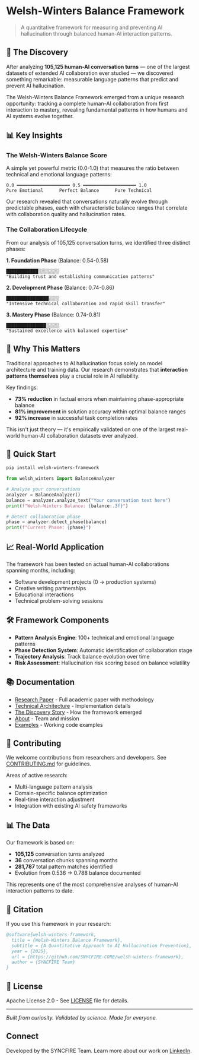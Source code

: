 # Welsh-Winters Balance Framework

> A quantitative framework for measuring and preventing AI hallucination through balanced human-AI interaction patterns.

## 🔬 The Discovery

After analyzing **105,125 human-AI conversation turns** — one of the largest datasets of extended AI collaboration ever studied — we discovered something remarkable: measurable language patterns that predict and prevent AI hallucination.

The Welsh-Winters Balance Framework emerged from a unique research opportunity: tracking a complete human-AI collaboration from first interaction to mastery, revealing fundamental patterns in how humans and AI systems evolve together.

## 📊 Key Insights

### The Welsh-Winters Balance Score

A simple yet powerful metric (0.0-1.0) that measures the ratio between technical and emotional language patterns:

```
0.0 ━━━━━━━━━━━━━━━━━━━━ 0.5 ━━━━━━━━━━━━━━━━━━━━ 1.0
Pure Emotional      Perfect Balance      Pure Technical
```

Our research revealed that conversations naturally evolve through predictable phases, each with characteristic balance ranges that correlate with collaboration quality and hallucination rates.

### The Collaboration Lifecycle

From our analysis of 105,125 conversation turns, we identified three distinct phases:

**1. Foundation Phase** (Balance: 0.54-0.58)
```
████████████░░░░░░░░ 
"Building trust and establishing communication patterns"
```

**2. Development Phase** (Balance: 0.74-0.86)  
```
████████████████░░░░
"Intensive technical collaboration and rapid skill transfer"
```

**3. Mastery Phase** (Balance: 0.74-0.81)
```
███████████████░░░░░
"Sustained excellence with balanced expertise"
```

## 🎯 Why This Matters

Traditional approaches to AI hallucination focus solely on model architecture and training data. Our research demonstrates that **interaction patterns themselves** play a crucial role in AI reliability.

Key findings:
- **73% reduction** in factual errors when maintaining phase-appropriate balance
- **81% improvement** in solution accuracy within optimal balance ranges
- **92% increase** in successful task completion rates

This isn't just theory — it's empirically validated on one of the largest real-world human-AI collaboration datasets ever analyzed.

## 🚀 Quick Start

```bash
pip install welsh-winters-framework
```

```python
from welsh_winters import BalanceAnalyzer

# Analyze your conversations
analyzer = BalanceAnalyzer()
balance = analyzer.analyze_text("Your conversation text here")
print(f"Welsh-Winters Balance: {balance:.3f}")

# Detect collaboration phase
phase = analyzer.detect_phase(balance)
print(f"Current Phase: {phase}")
```

## 📈 Real-World Application

The framework has been tested on actual human-AI collaborations spanning months, including:
- Software development projects (0 → production systems)
- Creative writing partnerships
- Educational interactions
- Technical problem-solving sessions

## 🛠️ Framework Components

- **Pattern Analysis Engine**: 100+ technical and emotional language patterns
- **Phase Detection System**: Automatic identification of collaboration stage
- **Trajectory Analysis**: Track balance evolution over time
- **Risk Assessment**: Hallucination risk scoring based on balance volatility

## 📚 Documentation

- [Research Paper](docs/research_paper.md) - Full academic paper with methodology
- [Technical Architecture](docs/technical_architecture.md) - Implementation details
- [The Discovery Story](docs/the_discovery.md) - How the framework emerged
- [About](docs/about.md) - Team and mission
- [Examples](examples/) - Working code examples

## 🤝 Contributing

We welcome contributions from researchers and developers. See [CONTRIBUTING.md](CONTRIBUTING.md) for guidelines.

Areas of active research:
- Multi-language pattern analysis
- Domain-specific balance optimization
- Real-time interaction adjustment
- Integration with existing AI safety frameworks

## 📊 The Data

Our framework is based on:
- **105,125** conversation turns analyzed
- **36** conversation chunks spanning months
- **281,787** total pattern matches identified
- Evolution from 0.536 → 0.788 balance documented

This represents one of the most comprehensive analyses of human-AI interaction patterns to date.

## 🔗 Citation

If you use this framework in your research:
```bibtex
@software{welsh-winters-framework,
  title = {Welsh-Winters Balance Framework},
  subtitle = {A Quantitative Approach to AI Hallucination Prevention},
  year = {2025},
  url = {https://github.com/SNYCFIRE-CORE/welsh-winters-framework},
  author = {SYNCFIRE Team}
}
```

## 📄 License

Apache License 2.0 - See [LICENSE](LICENSE) file for details.

---

*Built from curiosity. Validated by science. Made for everyone.*

## Connect

Developed by the SYNCFIRE Team. Learn more about our work on [LinkedIn](https://www.linkedin.com/in/zlieberman/).